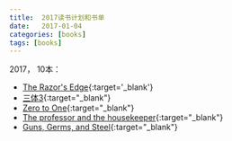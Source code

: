 ```yaml
---
title:  2017读书计划和书单
date:   2017-01-04
categories: [books]
tags: [books]
---
```

2017， 10本： 
- [The Razor's Edge](https://book.douban.com/subject/1458363/){:target='_blank'}  
- [三体3](https://book.douban.com/subject/26427705/){:target="_blank"}     
- [Zero to One](https://book.douban.com/subject/24753651/){:target="_blank"}  
- [The professor and the housekeeper](https://book.douban.com/subject/3566719/){:target="_blank"}    
- [Guns, Germs, and Steel](https://book.douban.com/subject/1813841/){:target="_blank"}          
 

